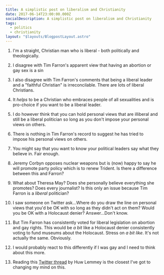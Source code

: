 ```yaml
---
title: A simplistic post on liberalism and Christianity
date: 2017-06-14T23:00:00.000Z
socialDescription: A simplistic post on liberalism and Christianity
tags:
  - politics
  - christianity
layout: "$layouts/BlogpostLayout.astro"
---
```

1. I'm a straight, Christian man who is liberal - both politically and theologically.

2. I disagree with Tim Farron's apparent view that having an abortion or gay sex is a sin

3. I also disagree with Tim Farron's comments that being a liberal leader and a "faithful Christian" is irreconcilable. There are lots of liberal Christians.

4. It *helps* to be a Christian who embraces people of all sexualities and is pro-choice if you want to be a liberal leader.

5. I do however think that you can hold personal views that are illiberal and still be a liberal politician so long as you don't impose your personal views on others.

6. There is nothing in Tim Farron's record to suggest he has tried to impose his personal views on others.

7. You might say that you want to know your political leaders say what they believe in. Fair enough.

8. Jeremy Corbyn opposes nuclear weapons but is (now) happy to say he will promote party policy which is to renew Trident. Is there a difference between this and Farron?

9. What about Theresa May? Does she personally believe everything she promotes? Does every journalist? Is this only an issue because Tim Farron is a *liberal* politician?

10. I saw someone on Twitter ask...Where do you draw the line on personal views that you'd be OK with so long as they didn't act on them? Would you be OK with a Holocaust denier? Answer...Don't know.

11. But Tim Farron has consistently voted for liberal legislation on abortion and gay rights. This would be *a bit* like a Holocaust denier consistently voting to fund museums about the Holocaust. Stress on *a bit like*. It's not actually the same. Obviously.

12. I would probably react to this differently if I was gay and I need to think about this more.

13. Reading this [Twitter thread](https://twitter.com/huwlemmey/status/875254164909109248) by Huw Lemmey is the closest I've got to changing my mind on this.
